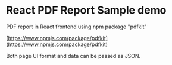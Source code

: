 # React PDF Report Sample demo
PDF report in React frontend using npm package "pdfkit"

[https://www.npmjs.com/package/pdfkit](https://www.npmjs.com/package/pdfkit)

Both page UI format and data can be passed as JSON.
